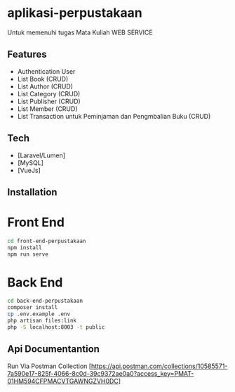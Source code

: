 # aplikasi-perpustakaan
Untuk memenuhi tugas Mata Kuliah WEB SERVICE

## Features
- Authentication User
- List Book (CRUD)
- List Author (CRUD)
- List Category (CRUD)
- List Publisher (CRUD)
- List Member (CRUD)
- List Transaction untuk Peminjaman dan Pengmbalian Buku (CRUD)

## Tech

- [Laravel/Lumen]
- [MySQL]
- [VueJs]

## Installation

# Front End

```sh
cd front-end-perpustakaan
npm install
npm run serve
```

# Back End

```sh
cd back-end-perpustakaan
composer install
cp .env.example .env
php artisan files:link
php -S localhost:8003 -t public
```

## Api Documentantion 

Run Via Postman Collection [https://api.postman.com/collections/10585571-7a590e17-825f-4066-8c0d-39c9372ae0a0?access_key=PMAT-01HM594CFPMACVTGAWNGZVH0DC]